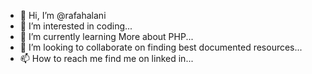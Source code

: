 - 👋 Hi, I’m @rafahalani
- 👀 I’m interested in coding...
- 🌱 I’m currently learning More about PHP...
- 💞️ I’m looking to collaborate on finding best documented resources...
- 📫 How to reach me find me on linked in...

<!---
rafahalani/rafahalani is a ✨ special ✨ repository because its `README.md` (this file) appears on your GitHub profile.
You can click the Preview link to take a look at your changes.
--->
